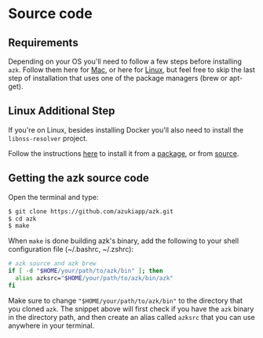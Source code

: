 # Source code

## Requirements

Depending on your OS you'll need to follow a few steps before installing `azk`. Follow them here for [Mac](mac_os_x.html), or here for [Linux](linux.html), but feel free to skip the last step of installation that uses one of the package managers (brew or apt-get).

## Linux Additional Step

If you're on Linux, besides installing Docker you'll also need to install the `libnss-resolver` project.

Follow the instructions [here](https://github.com/azukiapp/libnss-resolver#installing) to install it from a [package](https://github.com/azukiapp/libnss-resolver/releases), or from [source](https://github.com/azukiapp/libnss-resolver#from-the-source-without-azk).

## Getting the azk source code

Open the terminal and type:

```bash
$ git clone https://github.com/azukiapp/azk.git
$ cd azk
$ make
```

When `make` is done building azk's binary, add the following to your shell configuration file (~/.bashrc, ~/.zshrc):

```bash
# azk source and azk brew
if [ -d "$HOME/your/path/to/azk/bin" ]; then
  alias azksrc="$HOME/your/path/to/azk/bin/azk"
fi
```

Make sure to change `"$HOME/your/path/to/azk/bin"` to the directory that you cloned `azk`. The snippet above will first check if you have the `azk` binary in the directory path, and then create an alias called `azksrc` that you can use anywhere in your terminal.
